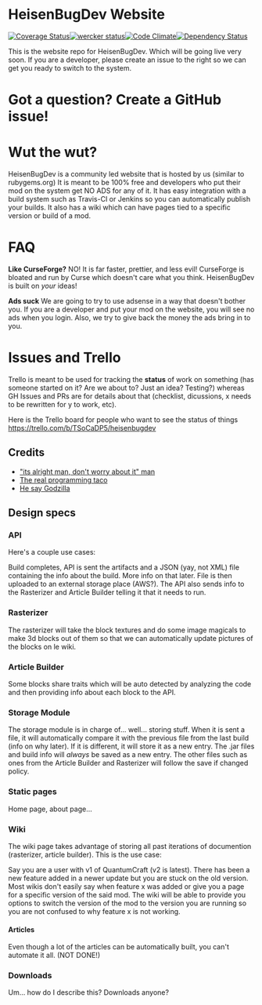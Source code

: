 HeisenBugDev Website
====================

[![Coverage Status](http://img.shields.io/coveralls/HeisenBugDev/HeisenBugDev.svg)](https://coveralls.io/r/HeisenBugDev/HeisenBugDev)[![wercker status](https://app.wercker.com/status/d64aeb104dcec3c74915e0d27104af5f/m/ "wercker status")](https://app.wercker.com/project/bykey/d64aeb104dcec3c74915e0d27104af5f)[![Code Climate](http://img.shields.io/codeclimate/github/HeisenBugDev/HeisenBugDev.svg)](https://codeclimate.com/github/HeisenBugDev/HeisenBugDev)[![Dependency Status](http://img.shields.io/gemnasium/HeisenBugDev/HeisenBugDev.svg)](https://gemnasium.com/HeisenBugDev/HeisenBugDev)

This is the website repo for HeisenBugDev. Which will be going live very soon. If you are a developer, please create an issue to the right so we can get you ready to switch to the system.

# Got a question? Create a GitHub issue!

# Wut the wut?
HeisenBugDev is a community led website that is hosted by us (similar to rubygems.org) It is meant to be 100% free and developers who put their mod on the system get NO ADS for any of it. It has easy integration with a build system such as Travis-CI or Jenkins so you can automatically publish your builds. It also has a wiki which can have pages tied to a specific version or build of a mod.

# FAQ
**Like CurseForge?**
NO! It is far faster, prettier, and less evil! CurseForge is bloated and run by Curse which doesn't care what you think. HeisenBugDev is built on _your_ ideas!

**Ads suck**
We are going to try to use adsense in a way that doesn't bother you. If you are a developer and put your mod on the website, you will see no ads when you login. Also, we try to give back the money the ads bring in to you.

# Issues and Trello
Trello is meant to be used for tracking the **status** of work on something (has someone started on it? Are we about to? Just an idea? Testing?) whereas GH Issues and PRs are for details about that (checklist, dicussions, x needs to be rewritten for y to work, etc).

Here is the Trello board for people who want to see the status of things https://trello.com/b/TSoCaDP5/heisenbugdev

## Credits

 - ["its alright man, don't worry about it" man](https://github.com/adzankich)
 - [The real programming taco](https://github.com/solojavier)
 - [He say Godzilla](https://github.com/XixeBombilla)

## Design specs

### API
Here's a couple use cases:

Build completes, API is sent the artifacts and a JSON (yay, not XML) file containing the info about the build. More info on that later. File is then uploaded to an external storage place (AWS?). The API also sends info to the Rasterizer and Article Builder telling it that it needs to run.

### Rasterizer
The rasterizer will take the block textures and do some image magicals to make 3d blocks out of them so that we can automatically update pictures of the blocks on le wiki.

### Article Builder
Some blocks share traits which will be auto detected by analyzing the code and then providing info about each block to the API.

### Storage Module
The storage module is in charge of... well... storing stuff. When it is sent a file, it will automatically compare it with the previous file from the last build (info on why later). If it is different, it will store it as a new entry. The .jar files and build info will _always_ be saved as a new entry. The other files such as ones from the Article Builder and Rasterizer will follow the save if changed policy.

### Static pages
Home page, about page...

### Wiki
The wiki page takes advantage of storing all past iterations of documention (rasterizer, article builder). This is the use case:

Say you are a user with v1 of QuantumCraft (v2 is latest). There has been a new feature added in a newer update but you are stuck on the old version. Most wikis don't easily say when feature x was added or give you a page for a specific version of the said mod. The wiki will be able to provide you options to switch the version of the mod to the version you are running so you are not confused to why feature x is not working.

#### Articles
Even though a lot of the articles can be automatically built, you can't automate it all. (NOT DONE!)

### Downloads
Um... how do I describe this? Downloads anyone?

